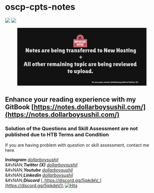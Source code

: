 # oscp-cpts-notes

![](https://images.credly.com/images/ec81134d-e80b-4eb5-ae07-0eb8e1a60fcd/image.png) ![](https://academy.hackthebox.com/storage/exam_badges/312krCbLBwwnMN1uaOXohoEjSE6Fb8ljaXi7B4zL.png)

<figure><img src=".gitbook/assets/image (1).png" alt=""><figcaption></figcaption></figure>

## Enhance your reading experience with my GitBook [https://notes.dollarboysushil.com/](https://notes.dollarboysushil.com/)

### Solution of the Questions and Skill Assessment are not published due to HTB Terms and Condition <a href="#solution-of-the-questions-and-skill-assessment-are-not-published-due-to-htb-terms-and-condition" id="solution-of-the-questions-and-skill-assessment-are-not-published-due-to-htb-terms-and-condition"></a>

If you are having problem with question or skill assessment, contact me here

_**Instagram**_ [_dollarboysushil_](https://instagram.com/dollarboysushil)\
&#xNAN;_**Twitter (X)**_ [_dollarboysushil_](https://twitter.com/dollarboysushil)\
&#xNAN;_**Youtube**_ [_dollarboysushil_](https://youtube.com/dollarboysushil)\
&#xNAN;_**Linkedin**_ [_dollarboysushil_](https://www.linkedin.com/in/dollarboysushil/)\
&#xNAN;_**Discord**_ [_https://discord.gg/5jpkdeV_](https://discord.gg/5jpkdeV)\
[![Hits](https://hits.seeyoufarm.com/api/count/incr/badge.svg?url=https%3A%2F%2Fgithub.com%2Fdollarboysushil%2Foscp-cpts-notes\&count_bg=%2379C83D\&title_bg=%23555555\&icon=\&icon_color=%23E7E7E7\&title=hits\&edge_flat=false)](https://hits.seeyoufarm.com)
